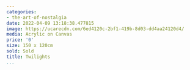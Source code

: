 ```yaml
---
categories:
- the-art-of-nostalgia
date: 2022-04-09 13:18:38.477815
image: https://ucarecdn.com/6ed4120c-2bf1-419b-8d03-dd4aa24120d4/
media: Acrylic on Canvas
price: '0'
size: 150 x 120cm
sold: Sold
title: Twilights
...
```

